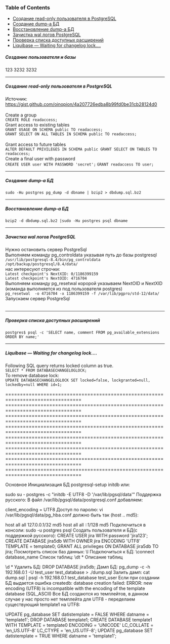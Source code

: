 ### Table of Contents </br>
- [Создание read-only пользователя в PostgreSQL](#postgresql_create_readonly_user)
- [Создание dump-а БД](#postgresql_pgdump)
- [Восстановление dump-а БД](#postgresql_pgdump_restore)
- [Зачистка wal логов PostgreSQL](#postgresql_pg_resetwal)
- [Проверка списка доступных расширений](#postgresql_show_available_extensions)
- [Liquibase — Waiting for changelog lock….](#liquibase_lock)


##### Создание пользователя и базы </br>
123
3232
3232

--- 
##### Создание read-only пользователя в PostgreSQL <a name="postgresql_create_readonly_user"></a> </br>
Источник: https://gist.github.com/oinopion/4a207726edba8b99fd0be31cb28124d0  </br>
</br>
Create a group </br>
```CREATE ROLE readaccess;```
</br>
Grant access to existing tables </br>
```GRANT USAGE ON SCHEMA public TO readaccess;```</br>
```GRANT SELECT ON ALL TABLES IN SCHEMA public TO readaccess;```</br>
</br>
Grant access to future tables </br>
```ALTER DEFAULT PRIVILEGES IN SCHEMA public GRANT SELECT ON TABLES TO readaccess;```
</br>
Create a final user with password </br>
```CREATE USER user WITH PASSWORD 'secret';```
```GRANT readaccess TO user;```
</br>

---
##### Создание dump-а БД<a name="postgresql_pgdump"></a></br>
```sudo -Hu postgres pg_dump -d dbname | bzip2 > dbdump.sql.bz2```
</br>

---
##### Восстановление dump-а БД<a name="postgresql_pgdump_restore"></a></br>
```bzip2 -d dbdump.sql.bz2 |sudo -Hu postgres psql dbname```
</br>

---
##### Зачистка wal логов PostgreSQL<a name="postgresql_pg_resetwal"></a></br>
Нужно остановить сервер PostgreSql</br>
Выполняем команду pg_controldata указывая путь до базы postgresql</br>
```/usr/lib/postgresql-8.4/bin/pg_controldata /opt/backup/postgresql/8.4/data/```</br>
нас интересуют строчки:</br>
```Latest checkpoint's NextXID: 0/1186399159```</br>
```Latest checkpoint's NextOID: 4716704```</br>
Выполняем команду pg_resetwal коророй указываем NextOID и NextXID (команда выполняется из под пользователя postgres)</br>
```pg_resetwal  -o 4716704 -x 1186399159 -f /var/lib/pgpro/std-12/data/```</br>
Запускаем сервер PostgreSql</br>
</br>

---
##### Проверка списка доступных расширений <a name="postgresql_show_available_extensions"></a></br>
```postgres$ psql -c 'SELECT name, comment FROM pg_available_extensions ORDER BY name;'```
</br>

---
##### Liquibase — Waiting for changelog lock….<a name="liquibase_lock"></a></br>
Following SQL query returns locked column as true.</br>
```SELECT * FROM DATABASECHANGELOGLOCK;```</br>
To remove database lock:</br>
```UPDATE DATABASECHANGELOGLOCK SET locked=false, lockgranted=null, lockedby=null WHERE id=1;```




================================================================================</br>
================================================================================</br>
================================================================================</br>
================================================================================</br>
================================================================================</br>
================================================================================</br>
================================================================================</br>
================================================================================</br>








Основное
Инициализация БД
postgresql-setup initdb
или:

sudo su - postgres -c "initdb -E UTF8 -D '/var/lib/pgsql/data'"
Поддержка русского:
В файл /var/lib/pgsql/data/postgresql.conf добавляем:

client_encoding = UTF8
Доступ по паролю:
vi /var/lib/pgsql/data/pg_hba.conf
должно быть так (host .. md5):

host    all             all             127.0.0.1/32            md5
host    all             all             ::1/128                 md5
Подключиться в консоли:
sudo -u postgres psql
Создать пользователя и БД(с поддержкой русского):
CREATE USER jira WITH password 'jira123';
CREATE DATABASE jira5db WITH OWNER jira ENCODING 'UTF8' TEMPLATE = template0;
GRANT ALL privileges ON DATABASE jira5db TO jira;
Посмотреть список баз данных:
\l
Подключиться к БД:
\connect database_name
Список таблиц:
\dt *
Описание таблиц

\d *
Удалить БД:
DROP DATABASE jira5db;
Дамп БД:
pg_dump -c -h 192.168.0.1 -U test_user test_database > ./dump.sql
Залить дамп:
cat dump.sql | psql -h 192.168.0.1 test_database test_user
Если при создании БД выдается ошибка createdb: database creation failed: ERROR: new encoding (UTF8) is incompatible with the encoding of the template database (SQL_ASCII)
Все БД создаются из темплейтов, в данном случае у нас просто нет темплейта для UTF8 - переделаем существующий template1 на UTF8:

UPDATE pg_database SET datistemplate = FALSE WHERE datname = 'template1';
DROP DATABASE template1;
CREATE DATABASE template1 WITH TEMPLATE = template0 ENCODING = 'UNICODE' LC_COLLATE = 'en_US.UTF-8' LC_CTYPE = 'en_US.UTF-8';
UPDATE pg_database SET datistemplate = TRUE WHERE datname = 'template1';

